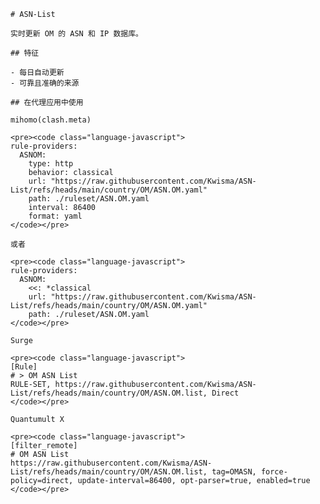 
    # ASN-List
    
    实时更新 OM 的 ASN 和 IP 数据库。
    
    ## 特征
    
    - 每日自动更新
    - 可靠且准确的来源
    
    ## 在代理应用中使用
    
    mihomo(clash.meta)
   
    <pre><code class="language-javascript">
    rule-providers:
      ASNOM:
        type: http
        behavior: classical
        url: "https://raw.githubusercontent.com/Kwisma/ASN-List/refs/heads/main/country/OM/ASN.OM.yaml"
        path: ./ruleset/ASN.OM.yaml
        interval: 86400
        format: yaml
    </code></pre>

    或者

    <pre><code class="language-javascript">
    rule-providers:
      ASNOM:
        <<: *classical
        url: "https://raw.githubusercontent.com/Kwisma/ASN-List/refs/heads/main/country/OM/ASN.OM.yaml"
        path: ./ruleset/ASN.OM.yaml
    </code></pre>
    
    Surge
    
    <pre><code class="language-javascript">
    [Rule]
    # > OM ASN List
    RULE-SET, https://raw.githubusercontent.com/Kwisma/ASN-List/refs/heads/main/country/OM/ASN.OM.list, Direct
    </code></pre>
    
    Quantumult X
    
    <pre><code class="language-javascript">
    [filter_remote]
    # OM ASN List
    https://raw.githubusercontent.com/Kwisma/ASN-List/refs/heads/main/country/OM/ASN.OM.list, tag=OMASN, force-policy=direct, update-interval=86400, opt-parser=true, enabled=true
    </code></pre>
    